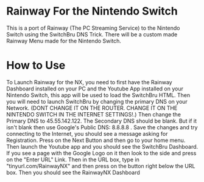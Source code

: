 # Rainway For the Nintendo Switch
This is a port of Rainway (The PC Streaming Service) to the Nintendo Switch using the SwitchBru DNS Trick. There will be a custom made Rainway Menu made for the Nintendo Switch.
# How to Use
To Launch Rainway for the NX, you need to first have the Rainway Dashboard installed on your PC and the Youtube App installed on your Nintendo Switch, this app will be used to load the SwitchBru HTML. Then you will need to launch SwitchBru by changing the primary DNS on your Network. (DONT CHANGE IT ON THE ROUTER. CHANGE IT ON THE NINTENDO SWITCH IN THE INTERNET SETTINGS!.) Then change the Primary DNS to 45.55.142.122. The Secondary DNS should be blank. But if it isn't blank then use Google's Public DNS: 8.8.8.8 . Save the changes and try connecting to the Internet, you should see a message asking for Registration. Press on the Next Button and then go to your home menu. Then launch the Youtube app and you should see the SwitchBru Dashboard. If you see a page with the Google Logo on it then look to the side and press on the "Enter URL" Link. Then  in the URL box, type in "tinyurl.com/RainwayNX" and then press on the button right below the URL box. Then you should see the RainwayNX Dashboard
